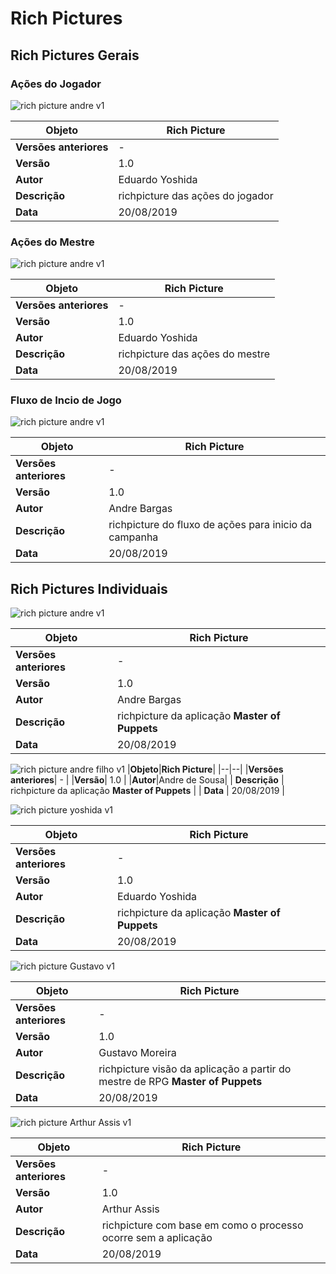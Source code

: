 
# Rich Pictures

## Rich Pictures Gerais

### Ações do Jogador

![rich picture andre v1](./../img/rich_pictures/rich_picture_final_player_v1.jpg)

|**Objeto**|**Rich Picture**|
|--|--|
|**Versões anteriores**| - |
|**Versão**| 1.0 |
|**Autor**|Eduardo Yoshida|
| **Descrição** | richpicture das ações do jogador |
| **Data** | 20/08/2019 |


### Ações do Mestre

![rich picture andre v1](./../img/rich_pictures/rich_picture_final_mestre_v1.jpg)

|**Objeto**|**Rich Picture**|
|--|--|
|**Versões anteriores**| - |
|**Versão**| 1.0 |
|**Autor**|Eduardo Yoshida|
| **Descrição** | richpicture das ações do mestre |
| **Data** | 20/08/2019 |

### Fluxo de Incio de Jogo

![rich picture andre v1](./../img/rich_pictures/rich_picture_final_fluxo_inicio.png)

|**Objeto**|**Rich Picture**|
|--|--|
|**Versões anteriores**| - |
|**Versão**| 1.0 |
|**Autor**|Andre Bargas|
| **Descrição** | richpicture do fluxo de ações para inicio da campanha |
| **Data** | 20/08/2019 |

## Rich Pictures Individuais

![rich picture andre v1](./../img/rich_pictures/rich_picture_individual_andre_bargas.png)

|**Objeto**|**Rich Picture**|
|--|--|
|**Versões anteriores**| - |
|**Versão**| 1.0 |
|**Autor**|Andre Bargas|
| **Descrição** | richpicture da aplicação **Master of Puppets** |
| **Data** | 20/08/2019 |


![rich picture andre filho v1](./../img/rich_pictures/rich_picture_individual_andre_filho.jpg)
|**Objeto**|**Rich Picture**|
|--|--|
|**Versões anteriores**| - |
|**Versão**| 1.0 |
|**Autor**|Andre de Sousa|
| **Descrição** | richpicture da aplicação **Master of Puppets** |
| **Data** | 20/08/2019 |
<!-- adicionado no repositório dia 31 ago, sry -->

![rich picture yoshida v1](./../img/rich_pictures/rich_picture_individual_yoshida.jpg)

|**Objeto**|**Rich Picture**|
|--|--|
|**Versões anteriores**| - |
|**Versão**| 1.0 |
|**Autor**|Eduardo Yoshida|
| **Descrição** | richpicture da aplicação **Master of Puppets** |
| **Data** | 20/08/2019 |

![rich picture Gustavo v1](./../img/rich_pictures/rich_picture_individual_gustavo.png)

|**Objeto**|**Rich Picture**|
|--|--|
|**Versões anteriores**| - |
|**Versão**| 1.0 |
|**Autor**|Gustavo Moreira|
| **Descrição** | richpicture visão da aplicação a partir do mestre de RPG **Master of Puppets** |
| **Data** | 20/08/2019 |


![rich picture Arthur Assis v1](./../img/rich_pictures/rich_picture_individual_arthur_assis.png)

|**Objeto**|**Rich Picture**|
|--|--|
|**Versões anteriores**| - |
|**Versão**| 1.0 |
|**Autor**|Arthur Assis|
| **Descrição** | richpicture com base em como o processo ocorre sem a aplicação |
| **Data** | 20/08/2019 |
